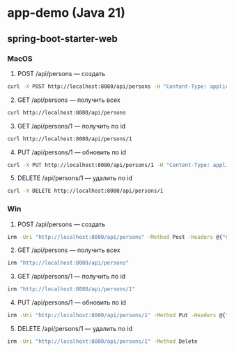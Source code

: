 # app-demo (Java 21)  
## spring-boot-starter-web  

### MacOS
1. POST /api/persons — создать
```bash
curl -X POST http://localhost:8080/api/persons -H "Content-Type: application/json" -d '{"name":"John Doe","age":30}'
```

2. GET /api/persons — получить всех
```bash
curl http://localhost:8080/api/persons
```

3. GET /api/persons/1 — получить по id
```bash
curl http://localhost:8080/api/persons/1
```

4. PUT /api/persons/1 — обновить по id
```bash
curl -X PUT http://localhost:8080/api/persons/1 -H "Content-Type: application/json" -d '{"name":"John Smith","age":25}'
```

5. DELETE /api/persons/1 — удалить по id
```bash
curl -X DELETE http://localhost:8080/api/persons/1
```

### Win
1. POST /api/persons — создать
```bash
irm -Uri "http://localhost:8080/api/persons" -Method Post -Headers @{"Content-Type"="application/json"} -Body '{"name":"John Doe","age":30}'
```

2. GET /api/persons — получить всех
```bash
irm "http://localhost:8080/api/persons"
```

3. GET /api/persons/1 — получить по id
```bash
irm "http://localhost:8080/api/persons/1"
```

4. PUT /api/persons/1 — обновить по id
```bash
irm -Uri "http://localhost:8080/api/persons/1" -Method Put -Headers @{"Content-Type"="application/json"} -Body '{"name":"John Smith","age":25}'
```

5. DELETE /api/persons/1 — удалить по id
```bash
irm -Uri "http://localhost:8080/api/persons/1" -Method Delete
```
